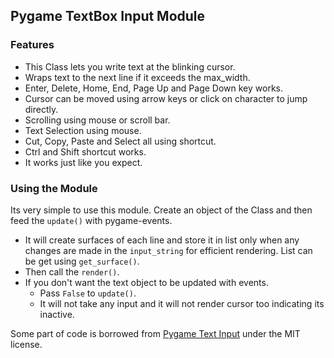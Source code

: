 ## Pygame TextBox Input Module

### Features

- This Class lets you write text at the blinking cursor.
- Wraps text to the next line if it exceeds the max_width.
- Enter, Delete, Home, End, Page Up and Page Down key works.
- Cursor can be moved using arrow keys or click on character to jump directly.
- Scrolling using mouse or scroll bar.
- Text Selection using mouse.
- Cut, Copy, Paste and Select all using shortcut.
- Ctrl and Shift shortcut works.
- It works just like you expect.

### Using the Module
Its very simple to use this module. Create an object of the Class and then feed the `update()` with pygame-events.
- It will create surfaces of each line and store it in list only when any changes are made in the `input_string` for efficient rendering. List can be get using `get_surface()`.
- Then call the `render()`.
- If you don't want the text object to be updated with events.
  - Pass `False` to `update()`.
  - It will not take any input and it will not render cursor too indicating its inactive.

Some part of code is borrowed from [Pygame Text Input](https://github.com/Nearoo/pygame-text-input) under the MIT license.
